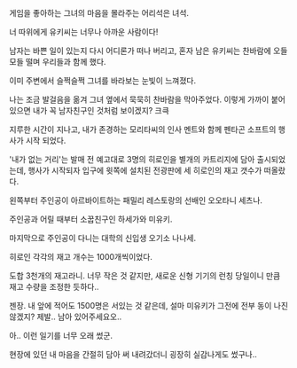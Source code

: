 게임을 좋아하는 그녀의 마음을 몰라주는 어리석은 녀석.

너 따위에게 유키씨는 너무나 아까운 사람이다!

남자는 바쁜 일이 있는지 다시 어디론가 떠나 버리고, 혼자 남은 유키씨는 찬바람에 오들 모들 떨며 우리들과 함께 했다.

이미 주변에서 슬쩍슬쩍 그녀를 바라보는 눈빛이 느껴졌다.

나는 조금 발걸음을 옮겨 그녀 옆에서 묵묵히 찬바람을 막아주었다. 이렇게 가까이 붙어 있으면 내가 꼭 남자친구인 것처럼 보이겠지? 크큭

지루한 시간이 지나고, 내가 존경하는 모리타씨의 인사 멘트와 함께 펜타곤 소프트의 행사가 시작 되었다. 

'내가 없는 거리'는 발매 전 예고대로 3명의 히로인을 별개의 카트리지에 담아 출시되었는데, 행사가 시작되자 입구에 윗쪽에 설치된 전광판에 세 히로인의 재고 갯수가 떠올랐다.

왼쪽부터 주인공이 아르바이트하는 패밀리 레스토랑의 선배인 오오타니 세츠나.

주인공과 어릴 때부터 소꿉친구인 하세가와 미유키.

마지막으로 주인공이 다니는 대학의 신입생 오기소 나나세.

히로인 각각의 재고 개수는 1000개씩이었다. 

도합 3천개의 재고라니. 너무 작은 것 같지만, 새로운 신형 기기의 런칭 당일이니 만큼 재고 수량을 조정한 듯하다..

젠장. 내 앞에 적어도 1500명은 서있는 것 같은데, 설마 미유키가 그전에 전부 동이 나진 않겠지? 제발.. 남아 있어주세요오..

아.. 이런 일기를 너무 오래 썼군.

현장에 있던 내 마음을 간절히 담아 써 내려갔더니 굉장히 실감나게도 썼구나..